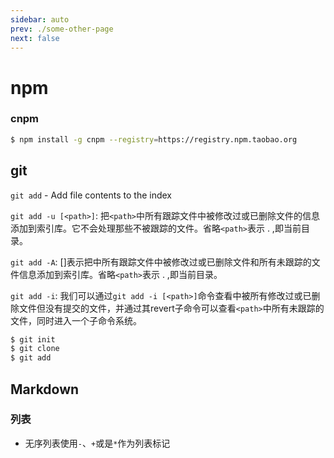 ```yaml
---
sidebar: auto
prev: ./some-other-page
next: false
---
```

# npm

### cnpm

``` bash
$ npm install -g cnpm --registry=https://registry.npm.taobao.org
```

## git
`git add` - Add file contents to the index

`git add -u [<path>]`: 把`<path>`中所有跟踪文件中被修改过或已删除文件的信息添加到索引库。它不会处理那些不被跟踪的文件。省略`<path>`表示 . ,即当前目录。

`git add -A`: []表示把中所有跟踪文件中被修改过或已删除文件和所有未跟踪的文件信息添加到索引库。省略`<path>`表示 . ,即当前目录。

`git add -i`: 我们可以通过`git add -i [<path>]`命令查看中被所有修改过或已删除文件但没有提交的文件，并通过其revert子命令可以查看`<path>`中所有未跟踪的文件，同时进入一个子命令系统。


``` bash
$ git init
$ git clone
$ git add
```

## Markdown

### 列表
- 无序列表使用`-`、`+`或是`*`作为列表标记